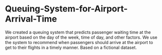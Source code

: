 # Queuing-System-for-Airport-Arrival-Time
We created a queuing system that predicts passenger waiting time at the airport based on the day of the week, time of day, and other factors. We use the system to recommend when passengers should arrive at the airport to get to their flights in a timely manner. Based on a fictional dataset.
